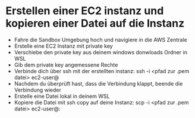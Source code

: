 # Erstellen einer EC2 instanz und kopieren einer Datei auf die Instanz

- Fahre die Sandbox Umgebung hoch und navigiere in die AWS Zentrale
- Erstelle eine EC2 Instanz mit private key
- Verschiebe den private key aus deinem windows donwloads Ordner in WSL
- Gib dem private key angemessene Rechte
- Verbinde dich über ssh mit der erstellten instanz: ssh -i <pfad zur .pem datei> ec2-user@<public-ip-der-ec2-instanz>
- Nachdem du überprüft hast, dass die Verbindung klappt, beende die Verbindung wieder
- Erstelle eine Datei lokal in deinem WSL
- Kopiere die Datei mit ssh copy auf deine Instanz: scp -i <pfad zur .pem datei> <zu kopierende Datei> ec2-user@<ip-adresse>:<dateipfad>
